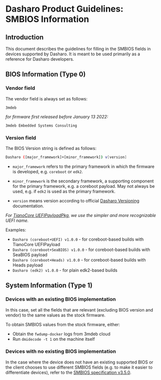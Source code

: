 # Dasharo Product Guidelines: SMBIOS Information

## Introduction

This document describes the guidelines for filling in the SMBIOS fields in
devices supported by Dasharo. It is meant to be used primarily as a reference
for Dasharo developers.

## BIOS Information (Type 0)

### Vendor field

The vendor field is always set as follows:

```
3mdeb
```

*for firmware first released before January 13 2022:*

```
3mdeb Embedded Systems Consulting
```

### Version field

The BIOS Version string is defined as follows:

```bash
Dasharo ([major_framework]+[minor_framework]) v[version]
```

- `major_framework` refers to the primary framework in which the firmware is
  developed, e.g. `coreboot` or `edk2`.

- `minor_framework` is the secondary framework, a supporting component for the
  primary framework, e.g. a coreboot payload. May not always be used, e.g. if
  `edk2` is used as the primary framework.

- `version` means version according to official [Dasharo Versioning](../versioning) documentation.

*For [TianoCore UEFIPayloadPkg](https://github.com/Dasharo/edk2/tree/workstation/master/UefiPayloadPkg),
we use the simpler and more recognizable UEFI name.*

Examples:

- `Dasharo (coreboot+UEFI) v1.0.0` - for coreboot-based builds with TianoCore UEFIPayload
- `Dasharo (coreboot+SeaBIOS) v1.0.0` - for coreboot-based builds with SeaBIOS payload
- `Dasharo (coreboot+Heads) v1.0.0` - for coreboot-based builds with Heads payload
- `Dasharo (edk2) v1.0.0` - for plain edk2-based builds

## System Information (Type 1)

### Devices with an existing BIOS implementation

In this case, set all the fields that are relevant (excluding BIOS version and
vendor) to the same values as the stock firmware.

To obtain SMBIOS values from the stock firmware, either:

- Obtain the `fwdump-docker` logs from 3mdeb cloud
- Run `dmidecode -t 1` on the machine itself

### Devices with no existing BIOS implementation

In the case where the device does not have an existing supported BIOS or the
client chooses to use different SMBIOS fields (e.g. to make it easier to
differentiate devices), refer to the
[SMBIOS specification v3.5.0](https://www.dmtf.org/sites/default/files/standards/documents/DSP0134_3.5.0.pdf).

